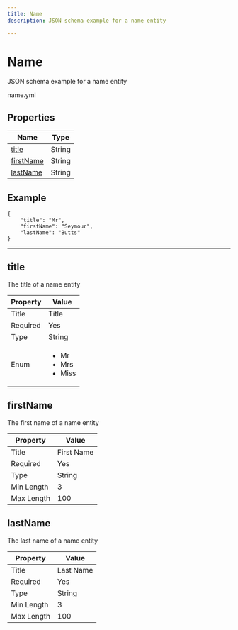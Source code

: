 ```yaml
---
title: Name
description: JSON schema example for a name entity

---
```

# Name

<p>JSON schema example for a name entity</p>


<p>name.yml</p>


## Properties

<table><thead><tr><th colspan="2">Name</th><th>Type</th></tr></thead><tbody><tr><td colspan="2"><a href="#title">title</a></td><td>String</td></tr><tr><td colspan="2"><a href="#firstname">firstName</a></td><td>String</td></tr><tr><td colspan="2"><a href="#lastname">lastName</a></td><td>String</td></tr></tbody></table>


## Example
```
{
    "title": "Mr",
    "firstName": "Seymour",
    "lastName": "Butts"
}
```

<hr />



## title



<p>The title of a name entity</p>

<table>
  <thead>
    <tr>
      <th>Property</th>
      <th colspan="2">Value</th>
    </tr>
  </thead>
  <tbody>
    <tr>
      <td>Title</td>
      <td colspan="2">Title</td>
    </tr>
    <tr>
      <td>Required</td>
      <td colspan="2">Yes</td>
    </tr>
    <tr><td>Type</td><td colspan="2">String</td></tr>
    <tr>
      <td>Enum</td>
      <td colspan="2"><ul><li>Mr</li><li>Mrs</li><li>Miss</li></ul></td>
    </tr>
  </tbody>
</table>






## firstName



<p>The first name of a name entity</p>

<table>
  <thead>
    <tr>
      <th>Property</th>
      <th colspan="2">Value</th>
    </tr>
  </thead>
  <tbody>
    <tr>
      <td>Title</td>
      <td colspan="2">First Name</td>
    </tr>
    <tr>
      <td>Required</td>
      <td colspan="2">Yes</td>
    </tr>
    <tr><td>Type</td><td colspan="2">String</td></tr>
    <tr>
      <td>Min Length</td>
      <td colspan="2">3</td>
    </tr><tr>
      <td>Max Length</td>
      <td colspan="2">100</td>
    </tr>
  </tbody>
</table>






## lastName



<p>The last name of a name entity</p>

<table>
  <thead>
    <tr>
      <th>Property</th>
      <th colspan="2">Value</th>
    </tr>
  </thead>
  <tbody>
    <tr>
      <td>Title</td>
      <td colspan="2">Last Name</td>
    </tr>
    <tr>
      <td>Required</td>
      <td colspan="2">Yes</td>
    </tr>
    <tr><td>Type</td><td colspan="2">String</td></tr>
    <tr>
      <td>Min Length</td>
      <td colspan="2">3</td>
    </tr><tr>
      <td>Max Length</td>
      <td colspan="2">100</td>
    </tr>
  </tbody>
</table>










